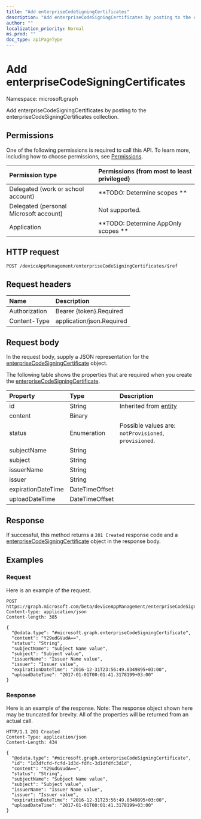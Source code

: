 ```yaml
---
title: "Add enterpriseCodeSigningCertificates"
description: "Add enterpriseCodeSigningCertificates by posting to the enterpriseCodeSigningCertificates collection."
author: ""
localization_priority: Normal
ms.prod: ""
doc_type: apiPageType
---
```


# Add enterpriseCodeSigningCertificates

Namespace: microsoft.graph

Add enterpriseCodeSigningCertificates by posting to the enterpriseCodeSigningCertificates collection.

## Permissions
One of the following permissions is required to call this API. To learn more, including how to choose permissions, see [Permissions](/concepts/permissions-reference.md).

|Permission type|Permissions (from most to least privileged)|
|:---|:---|
|Delegated (work or school account)|**TODO: Determine scopes **|
|Delegated (personal Microsoft account)|Not supported.|
|Application|**TODO: Determine AppOnly scopes **|

## HTTP request
<!-- {
  "blockType": "ignored"
}
-->
``` http
POST /deviceAppManagement/enterpriseCodeSigningCertificates/$ref
```

## Request headers
|Name|Description|
|:---|:---|
|Authorization|Bearer {token}.Required|
|Content-Type|application/json.Required|

## Request body
In the request body, supply a JSON representation for the [enterpriseCodeSigningCertificate](../resources/enterprisecodesigningcertificate.md) object.

The following table shows the properties that are required when you create the [enterpriseCodeSigningCertificate](../resources/enterprisecodesigningcertificate.md).

|Property|Type|Description|
|:---|:---|:---|
|id|String| Inherited from [entity](../resources/entity.md)|
|content|Binary||
|status|Enumeration| Possible values are: `notProvisioned`, `provisioned`.|
|subjectName|String||
|subject|String||
|issuerName|String||
|issuer|String||
|expirationDateTime|DateTimeOffset||
|uploadDateTime|DateTimeOffset||



## Response
If successful, this method returns a `201 Created` response code and a [enterpriseCodeSigningCertificate](../resources/enterprisecodesigningcertificate.md) object in the response body.

## Examples

### Request
Here is an example of the request.
<!-- {
  "blockType": "request",
  "name": "create_enterprisecodesigningcertificate_from_"
}
-->
``` http
POST https://graph.microsoft.com/beta/deviceAppManagement/enterpriseCodeSigningCertificates
Content-type: application/json
Content-length: 385

{
  "@odata.type": "#microsoft.graph.enterpriseCodeSigningCertificate",
  "content": "Y29udGVudA==",
  "status": "String",
  "subjectName": "Subject Name value",
  "subject": "Subject value",
  "issuerName": "Issuer Name value",
  "issuer": "Issuer value",
  "expirationDateTime": "2016-12-31T23:56:49.0349895+03:00",
  "uploadDateTime": "2017-01-01T00:01:41.3178199+03:00"
}
```

### Response
Here is an example of the response. Note: The response object shown here may be truncated for brevity. All of the properties will be returned from an actual call.
<!-- {
  "blockType": "response",
  "truncated": true,
  "@odata.type": "microsoft.graph.enterprisecodesigningcertificate"
}
-->
``` http
HTTP/1.1 201 Created
Content-Type: application/json
Content-Length: 434

{
  "@odata.type": "#microsoft.graph.enterpriseCodeSigningCertificate",
  "id": "1d3dfcfd-fcfd-1d3d-fdfc-3d1dfdfc3d1d",
  "content": "Y29udGVudA==",
  "status": "String",
  "subjectName": "Subject Name value",
  "subject": "Subject value",
  "issuerName": "Issuer Name value",
  "issuer": "Issuer value",
  "expirationDateTime": "2016-12-31T23:56:49.0349895+03:00",
  "uploadDateTime": "2017-01-01T00:01:41.3178199+03:00"
}
```

